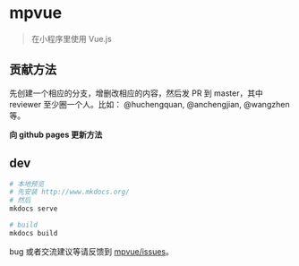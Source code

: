 # mpvue
>在小程序里使用 Vue.js

## 贡献方法

先创建一个相应的分支，增删改相应的内容，然后发 PR 到 master，其中 reviewer 至少圈一个人。比如： @huchengquan, @anchengjian, @wangzhen 等。

**向 github pages 更新方法**


## dev

``` bash
# 本地预览
# 先安装 http://www.mkdocs.org/
# 然后
mkdocs serve

# build
mkdocs build
```

bug 或者交流建议等请反馈到 [mpvue/issues](https://github.com/Meituan-Dianping/mpvue/issues)。

